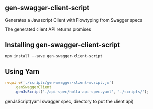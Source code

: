 ## gen-swagger-client-script
Generates a Javascript Client with Flowtyping from Swagger specs

The generated client API returns promises

## Installing gen-swagger-client-script
```js
npm install --save gen-swagger-client-script
```

## Using Yarn
```js
require('./scripts/gen-swagger-client-script.js')
    .genSwaggerClient
    .genJsScript('./api-spec/holla-api-spec.yaml', './scripts/');
```

genJsScript(yaml swagger spec, directory to put the client api)



